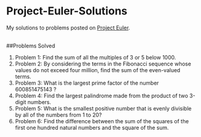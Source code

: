 Project-Euler-Solutions
=======================

My solutions to problems posted on [Project Euler](https://projecteuler.net).
<br/>
<br/>

##Problems Solved
1. Problem 1: Find the sum of all the multiples of 3 or 5 below 1000.
2. Problem 2: By considering the terms in the Fibonacci sequence whose values do not exceed four million, find the sum of the even-valued terms.
3. Problem 3: What is the largest prime factor of the number 600851475143 ?
4. Problem 4: Find the largest palindrome made from the product of two 3-digit numbers.
5. Problem 5: What is the smallest positive number that is evenly divisible by all of the numbers from 1 to 20?
6. Problem 6: Find the difference between the sum of the squares of the first one hundred natural numbers and the square of the sum.

